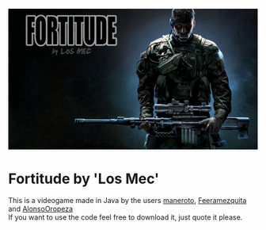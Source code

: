 ![videogame_fortitude](https://github.com/maneroto/LosMec/blob/master/Game/res/sprites/backgrounds/Menu.jpg?raw=true)
# Fortitude by 'Los Mec'  
This is a videogame made in Java by the users [maneroto](https://github.com/maneroto), [Feeramezquita](https://github.com/Feeramezquita) and [AlonsoOropeza](https://github.com/AlonsoOropeza)   
If you want to use the code feel free to download it, just quote it please.
